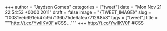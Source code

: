 
+++
author = "Jaydson Gomes"
categories = ["tweet"]
date = "Mon Nov 21 22:54:53 +0000 2011"
draft = false
image = "{TWEET_IMAGE}"
slug = "f0081eeb691eb47c9d7136b75de6afea771298b8"
tags = ["tweet"]
title = """http://t.co/YwIIKV0F #CSS..."""
+++
http://t.co/YwIIKV0F #CSS

